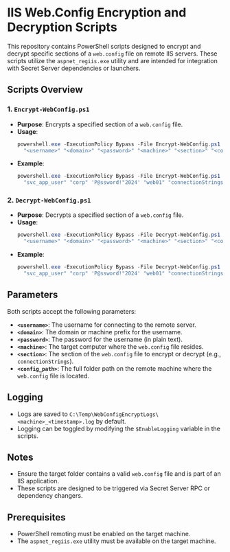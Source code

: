 # IIS Web.Config Encryption and Decryption Scripts

This repository contains PowerShell scripts designed to encrypt and decrypt specific sections of a `web.config` file on remote IIS servers. These scripts utilize the `aspnet_regiis.exe` utility and are intended for integration with Secret Server dependencies or launchers.

## Scripts Overview

### 1. `Encrypt-WebConfig.ps1`
- **Purpose**: Encrypts a specified section of a `web.config` file.
- **Usage**:
  ```powershell
  powershell.exe -ExecutionPolicy Bypass -File Encrypt-WebConfig.ps1 `
    "<username>" "<domain>" "<password>" "<machine>" "<section>" "<config_path>"
  ```
- **Example**:
  ```powershell
  powershell.exe -ExecutionPolicy Bypass -File Encrypt-WebConfig.ps1 `
    "svc_app_user" "corp" 'P@ssword!"2024' "web01" "connectionStrings" "C:\inetpub\wwwroot\App"
  ```

### 2. `Decrypt-WebConfig.ps1`
- **Purpose**: Decrypts a specified section of a `web.config` file.
- **Usage**:
  ```powershell
  powershell.exe -ExecutionPolicy Bypass -File Decrypt-WebConfig.ps1 `
    "<username>" "<domain>" "<password>" "<machine>" "<section>" "<config_path>"
  ```
- **Example**:
  ```powershell
  powershell.exe -ExecutionPolicy Bypass -File Decrypt-WebConfig.ps1 `
    "svc_app_user" "corp" 'P@ssword!"2024' "web01" "connectionStrings" "C:\inetpub\wwwroot\App"
  ```

## Parameters

Both scripts accept the following parameters:
- **`<username>`**: The username for connecting to the remote server.
- **`<domain>`**: The domain or machine prefix for the username.
- **`<password>`**: The password for the username (in plain text).
- **`<machine>`**: The target computer where the `web.config` file resides.
- **`<section>`**: The section of the `web.config` file to encrypt or decrypt (e.g., `connectionStrings`).
- **`<config_path>`**: The full folder path on the remote machine where the `web.config` file is located.

## Logging

- Logs are saved to `C:\Temp\WebConfigEncryptLogs\<machine>_<timestamp>.log` by default.
- Logging can be toggled by modifying the `$EnableLogging` variable in the scripts.

## Notes

- Ensure the target folder contains a valid `web.config` file and is part of an IIS application.
- These scripts are designed to be triggered via Secret Server RPC or dependency changers.

## Prerequisites

- PowerShell remoting must be enabled on the target machine.
- The `aspnet_regiis.exe` utility must be available on the target machine.
